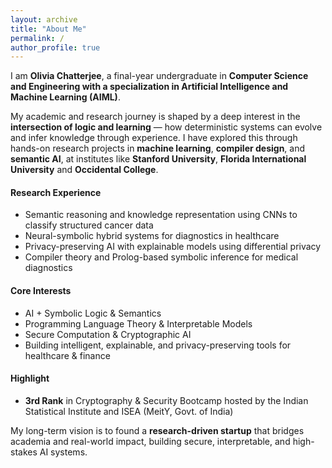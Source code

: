 ```yaml
---
layout: archive
title: "About Me"
permalink: /
author_profile: true
---
```


I am **Olivia Chatterjee**, a final-year undergraduate in **Computer Science and Engineering with a specialization in Artificial Intelligence and Machine Learning (AIML)**.

My academic and research journey is shaped by a deep interest in the **intersection of logic and learning** — how deterministic systems can evolve and infer knowledge through experience. I have explored this through hands-on research projects in **machine learning**, **compiler design**, and **semantic AI**, at institutes like **Stanford University**, **Florida International University** and **Occidental College**.

#### Research Experience
- Semantic reasoning and knowledge representation using CNNs to classify structured cancer data  
- Neural-symbolic hybrid systems for diagnostics in healthcare  
- Privacy-preserving AI with explainable models using differential privacy  
- Compiler theory and Prolog-based symbolic inference for medical diagnostics  

#### Core Interests
- AI + Symbolic Logic & Semantics  
- Programming Language Theory & Interpretable Models  
- Secure Computation & Cryptographic AI  
- Building intelligent, explainable, and privacy-preserving tools for healthcare & finance  

#### Highlight
- **3rd Rank** in Cryptography & Security Bootcamp hosted by the Indian Statistical Institute and ISEA (MeitY, Govt. of India)

My long-term vision is to found a **research-driven startup** that bridges academia and real-world impact, building secure, interpretable, and high-stakes AI systems.
